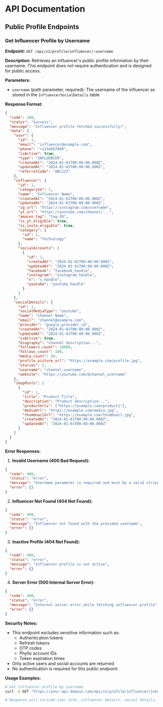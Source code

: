 # API Documentation

## Public Profile Endpoints

### Get Influencer Profile by Username

**Endpoint:** `GET /api/v1/profile/influencer/:username`

**Description:** Retrieves an influencer's public profile information by their username. This endpoint does not require authentication and is designed for public access.

**Parameters:**
- `username` (path parameter, required): The username of the influencer as stored in the `InfluencerSocialDetails` table

**Response Format:**
```json
{
  "code": 200,
  "status": "Success",
  "message": "Influencer profile fetched successfully!",
  "data": {
    "user": {
      "id": 1,
      "email": "influencer@example.com",
      "phone": "+1234567890",
      "isActive": true,
      "type": "INFLUENCER",
      "createdAt": "2024-01-01T00:00:00.000Z",
      "updatedAt": "2024-01-01T00:00:00.000Z",
      "referralCode": "ABC123"
    },
    "influencer": {
      "id": 1,
      "categoryId": 1,
      "name": "Influencer Name",
      "createdAt": "2024-01-01T00:00:00.000Z",
      "updatedAt": "2024-01-01T00:00:00.000Z",
      "ig_url": "https://instagram.com/username",
      "yt_url": "https://youtube.com/channel/...",
      "amazon_tag": "tag-20",
      "is_yt_eligible": true,
      "is_insta_eligible": true,
      "category": {
        "id": 1,
        "name": "Technology"
      },
      "socialAccounts": [
        {
          "id": 1,
          "createdAt": "2024-01-01T00:00:00.000Z",
          "updatedAt": "2024-01-01T00:00:00.000Z",
          "facebook": "facebook_handle",
          "instagram": "instagram_handle",
          "x": "x_handle",
          "youtube": "youtube_handle"
        }
      ]
    },
    "socialDetails": {
      "id": 1,
      "socialMediaType": "youtube",
      "name": "Channel Name",
      "email": "channel@example.com",
      "provider": "google_provider_id",
      "createdAt": "2024-01-01T00:00:00.000Z",
      "updatedAt": "2024-01-01T00:00:00.000Z",
      "isActive": true,
      "biography": "Channel description...",
      "followers_count": 10000,
      "follows_count": 100,
      "media_count": 50,
      "profile_picture_url": "https://example.com/profile.jpg",
      "stories": 5,
      "username": "channel_username",
      "website": "https://youtube.com/@channel_username"
    },
    "shopPosts": [
      {
        "id": 1,
        "title": "Product Title",
        "description": "Product description...",
        "productUrls": ["https://example.com/product1"],
        "mediaUrl": "https://example.com/media.jpg",
        "thumbnailUrl": "https://example.com/thumbnail.jpg",
        "createdAt": "2024-01-01T00:00:00.000Z",
        "updatedAt": "2024-01-01T00:00:00.000Z"
      }
    ]
  }
}
```

**Error Responses:**

1. **Invalid Username (400 Bad Request):**
```json
{
  "code": 400,
  "status": "error",
  "message": "Username parameter is required and must be a valid string",
  "error": {}
}
```

2. **Influencer Not Found (404 Not Found):**
```json
{
  "code": 400,
  "status": "error",
  "message": "Influencer not found with the provided username",
  "error": {}
}
```

3. **Inactive Profile (404 Not Found):**
```json
{
  "code": 400,
  "status": "error",
  "message": "Influencer profile is not active",
  "error": {}
}
```

4. **Server Error (500 Internal Server Error):**
```json
{
  "code": 400,
  "status": "error",
  "message": "Internal server error while fetching influencer profile",
  "error": {}
}
```

**Security Notes:**
- This endpoint excludes sensitive information such as:
  - Authentication tokens
  - Refresh tokens
  - OTP codes
  - Phyllo account IDs
  - Token expiration times
- Only active users and social accounts are returned
- No authentication is required for this public endpoint

**Usage Examples:**

```bash
# Get influencer profile by username
curl -X GET "https://your-api-domain.com/api/v1/profile/influencer/john_doe"

# Response will include user info, influencer details, social details, and shop posts
``` 